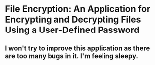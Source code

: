 # File Encryption: An Application for Encrypting and Decrypting Files Using a User-Defined Password




## I won't try to improve this application as there are too many bugs in it. I'm feeling sleepy.
